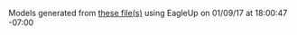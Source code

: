 Models generated from [these file(s)](C:\Users\elizabeth.robert\Desktop\2x2Button_Pad_Breakout-v01.brd) using EagleUp on 01/09/17 at 18:00:47 -07:00
